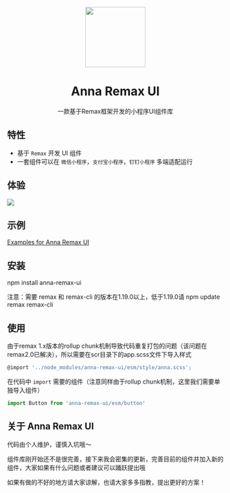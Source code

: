 <p align="center">
  <img width="140" src="https://smebimage.fuliaoyi.com/FrTrosbTBf-L19XoTtGrz-BcPQeJ">
</p>

<h1 align="center">Anna Remax UI</h1>

<div align="center">一款基于Remax框架开发的小程序UI组件库</div>

## 特性

- 基于 `Remax` 开发 UI 组件
- 一套组件可以在 `微信小程序`，`支付宝小程序`，`钉钉小程序` 多端适配运行

## 体验

<img src="https://smebimage.fuliaoyi.com/FlgWFhyopxQeTWA6_G205YVP1yhb">

## 示例

[Examples for Anna Remax UI](https://github.com/AnnaSearl/examples-anna-remax-ui)

## 安装

npm install anna-remax-ui

注意：需要 remax 和 remax-cli 的版本在1.19.0以上，低于1.19.0请 npm update remax remax-cli

## 使用

由于remax 1.x版本的rollup chunk机制导致代码重复打包的问题（该问题在remax2.0已解决），所以需要在scr目录下的app.scss文件下导入样式

```js
@import '../node_modules/anna-remax-ui/esm/style/anna.scss';
```

在代码中 `import` 需要的组件（注意同样由于rollup chunk机制，这里我们需要单独导入组件）

```js
import Button from 'anna-remax-ui/esm/button'
```

## 关于 Anna Remax UI

代码由个人维护，谨慎入坑哦～

组件库刚开始还不是很完善，接下来我会密集的更新，完善目前的组件并加入新的组件，大家如果有什么问题或者建议可以踊跃提出哦

如果有做的不好的地方请大家谅解，也请大家多多指教，提出更好的方案！


